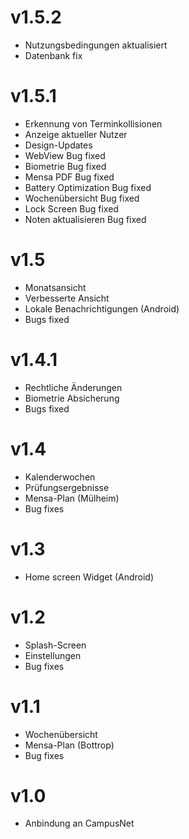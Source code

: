 # v1.5.2
- Nutzungsbedingungen aktualisiert
- Datenbank fix

# v1.5.1

- Erkennung von Terminkollisionen
- Anzeige aktueller Nutzer
- Design-Updates
- WebView Bug fixed
- Biometrie Bug fixed
- Mensa PDF Bug fixed
- Battery Optimization Bug fixed
- Wochenübersicht Bug fixed
- Lock Screen Bug fixed
- Noten aktualisieren Bug fixed

# v1.5

- Monatsansicht
- Verbesserte Ansicht
- Lokale Benachrichtigungen (Android)
- Bugs fixed

# v1.4.1

- Rechtliche Änderungen
- Biometrie Absicherung
- Bugs fixed

# v1.4

- Kalenderwochen
- Prüfungsergebnisse
- Mensa-Plan (Mülheim)
- Bug fixes

# v1.3

- Home screen Widget (Android)

# v1.2

- Splash-Screen
- Einstellungen
- Bug fixes

# v1.1

- Wochenübersicht
- Mensa-Plan (Bottrop)
- Bug fixes

# v1.0

- Anbindung an CampusNet
